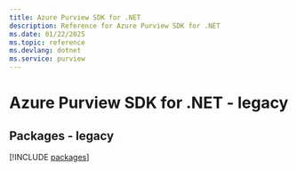 ```yaml
---
title: Azure Purview SDK for .NET
description: Reference for Azure Purview SDK for .NET
ms.date: 01/22/2025
ms.topic: reference
ms.devlang: dotnet
ms.service: purview
---
```

# Azure Purview SDK for .NET - legacy
## Packages - legacy
[!INCLUDE [packages](purview-index.md)]